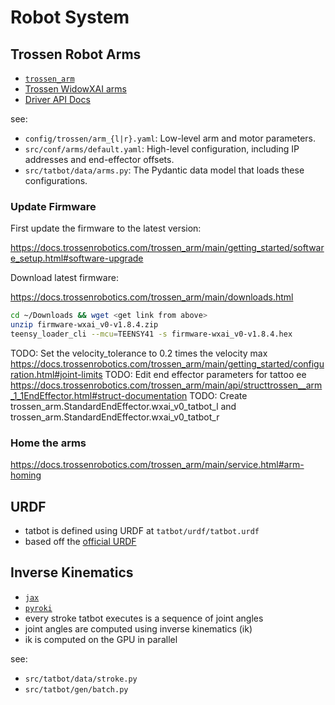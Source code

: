 # Robot System

## Trossen Robot Arms

- [`trossen_arm`](https://github.com/TrossenRobotics/trossen_arm)
- [Trossen WidowXAI arms](https://docs.trossenrobotics.com/trossen_arm/main/specifications.html)
- [Driver API Docs](https://docs.trossenrobotics.com/trossen_arm/main/api/library_root.html#)

see:

- `config/trossen/arm_{l|r}.yaml`: Low-level arm and motor parameters.
- `src/conf/arms/default.yaml`: High-level configuration, including IP addresses and end-effector offsets.
- `src/tatbot/data/arms.py`: The Pydantic data model that loads these configurations.

### Update Firmware

First update the firmware to the latest version:

https://docs.trossenrobotics.com/trossen_arm/main/getting_started/software_setup.html#software-upgrade

Download latest firmware:

https://docs.trossenrobotics.com/trossen_arm/main/downloads.html

```bash
cd ~/Downloads && wget <get link from above>
unzip firmware-wxai_v0-v1.8.4.zip
teensy_loader_cli --mcu=TEENSY41 -s firmware-wxai_v0-v1.8.4.hex
```

TODO: Set the velocity_tolerance to 0.2 times the velocity max
https://docs.trossenrobotics.com/trossen_arm/main/getting_started/configuration.html#joint-limits
TODO: Edit end effector parameters for tattoo ee
https://docs.trossenrobotics.com/trossen_arm/main/api/structtrossen__arm_1_1EndEffector.html#struct-documentation
TODO: Create trossen_arm.StandardEndEffector.wxai_v0_tatbot_l and trossen_arm.StandardEndEffector.wxai_v0_tatbot_r

### Home the arms

https://docs.trossenrobotics.com/trossen_arm/main/service.html#arm-homing

## URDF

- tatbot is defined using URDF at `tatbot/urdf/tatbot.urdf`
- based off the [official URDF](https://github.com/TrossenRobotics/trossen_arm_description)

## Inverse Kinematics

- [`jax`](https://github.com/jax-ml/jax)
- [`pyroki`](https://github.com/chungmin99/pyroki)
- every stroke tatbot executes is a sequence of joint angles
- joint angles are computed using inverse kinematics (ik)
- ik is computed on the GPU in parallel

see:

- `src/tatbot/data/stroke.py`
- `src/tatbot/gen/batch.py`